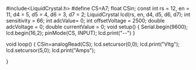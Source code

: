 #include<LiquidCrystal.h>
#define CS=A7; 
float CSin;
const int rs = 12, en = 11, d4 = 5, d5 = 4, d6 = 3, d7 = 2;
LiquidCrystal lcd(rs, en, d4, d5, d6, d7);
int sensitivity = 66;
int adcValue= 0;
int offsetVoltage = 2500;
double adcVoltage = 0;
double currentValue = 0;
void setup()
{
Serial.begin(9600);
lcd.begin(16,2);
pinMode(CS, INPUT);
lcd.print("--")
}

void loop()
{
  CSin=analogRead(CS);
  lcd.setcursor(0,0);
  lcd.print("Vltg");
  lcd.setcursor(5,0);
  lcd.print("Amps");

}
